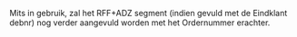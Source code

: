 Mits in gebruik, zal het RFF+ADZ segment (indien gevuld met de Eindklant debnr) nog verder aangevuld worden met het Ordernummer erachter.